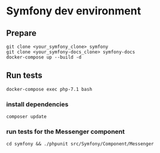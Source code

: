 # Symfony dev environment

## Prepare

```
git clone <your_symfony_clone> symfony
git clone <your_symfony-docs_clone> symfony-docs
docker-compose up --build -d
```

## Run tests

```
docker-compose exec php-7.1 bash
```

### install dependencies
```
composer update
```

### run tests for the Messenger component

```
cd symfony && ./phpunit src/Symfony/Component/Messenger
```
